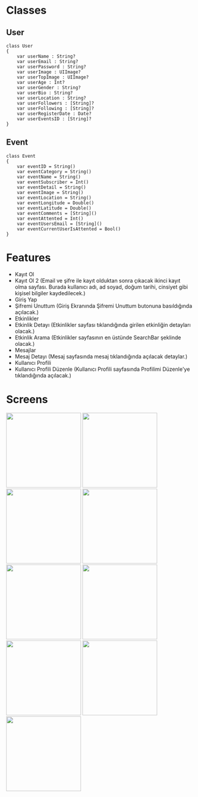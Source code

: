 # Classes

## User
```
class User
{
    var userName : String?
    var userEmail : String?
    var userPassword : String?
    var userImage : UIImage?
    var userTopImage : UIImage?
    var userAge : Int?
    var userGender : String?
    var userBio : String?
    var userLocation : String?
    var userFollowers : [String]?
    var userFollowing : [String]?
    var userRegisterDate : Date?
    var userEventsID : [String]?
}
```

## Event
```
class Event
{
    var eventID = String()
    var eventCategory = String()
    var eventName = String()
    var eventSubscriber = Int()
    var eventDetail = String()
    var eventImage = String()
    var eventLocation = String()
    var eventLongitude = Double()
    var eventLatitude = Double()
    var eventComments = [String]()
    var eventAttented = Int()
    var eventUsersEmail = [String]()
    var eventCurrentUserIsAttented = Bool()
}
```

# Features

- Kayıt Ol
- Kayıt Ol 2 (Email ve şifre ile kayıt olduktan sonra çıkacak ikinci kayıt olma sayfası. Burada kullanıcı adı, ad soyad, doğum tarihi, cinsiyet gibi kişisel bilgiler kaydedilecek.)
- Giriş Yap
- Şifremi Unuttum (Giriş Ekranında Şifremi Unuttum butonuna basıldığında açılacak.)
- Etkinlikler
- Etkinlik Detayı (Etkinlikler sayfası tıklandığında girilen etkinliğin detayları olacak.)
- Etkinlik Arama (Etkinlikler sayfasının en üstünde SearchBar şeklinde olacak.)
- Mesajlar
- Mesaj Detayı (Mesaj sayfasında mesaj tıklandığında açılacak detaylar.)
- Kullanıcı Profili
- Kullanıcı Profili Düzenle (Kullanıcı Profili sayfasında Profilimi Düzenle'ye tıklandığında açılacak.)

# Screens

<img width=201 src="https://user-images.githubusercontent.com/73075252/227750133-eef3f8d1-19e3-42f7-9956-7c91272a37d5.png">
<img width=201 src="https://user-images.githubusercontent.com/73075252/227750134-4b9d59a8-5cce-4545-9edf-92b28bf44ed8.png">
<img width=201 src="https://user-images.githubusercontent.com/73075252/227750136-60bb370b-b3f4-4fe8-b92b-fe95df53be03.png">
<img width=201 src="https://user-images.githubusercontent.com/73075252/227750138-952256ff-c810-466c-9ac2-9e174a7cffda.png">
<img width=201 src="https://user-images.githubusercontent.com/73075252/227750139-486022c6-7797-4baa-aaca-5915cb3bb74f.png">
<img width=201 src="https://user-images.githubusercontent.com/73075252/227750141-683e559b-0dc2-4c7b-80b7-4da0b53cb1ad.png">
<img width=201 src="https://user-images.githubusercontent.com/73075252/227750143-34c75680-4321-473d-8f75-c84427ed4c1c.png">
<img width=201 src="https://user-images.githubusercontent.com/73075252/227750145-e6f180a8-8a3a-4447-bf67-68e125f80adf.png">
<img width=201 src="https://user-images.githubusercontent.com/73075252/227750148-cd277288-c648-4ce3-8298-92a068465efb.png">
